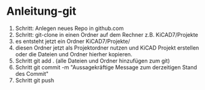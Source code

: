 # Anleitung-git
1. Schritt: Anlegen neues Repo in github.com
2. Schritt: git-clone <neues Repo> in einen Ordner auf dem Rechner z.B. KiCAD7/Projekte
3. es entsteht jetzt ein Ordner KiCAD7/Projekte/<neues Repo>
4. diesen Ordner jetzt als Projektordner nutzen und KiCAD Projekt erstellen oder die Dateien und Ordner hierher kopieren.
5. Schritt git add . (alle Dateien und Ordner hinzufügen zum git)
6. Schritt git commit -m "Aussagekräftige Message zum derzeitigen Stand des Commit"
7. Schritt git push 
